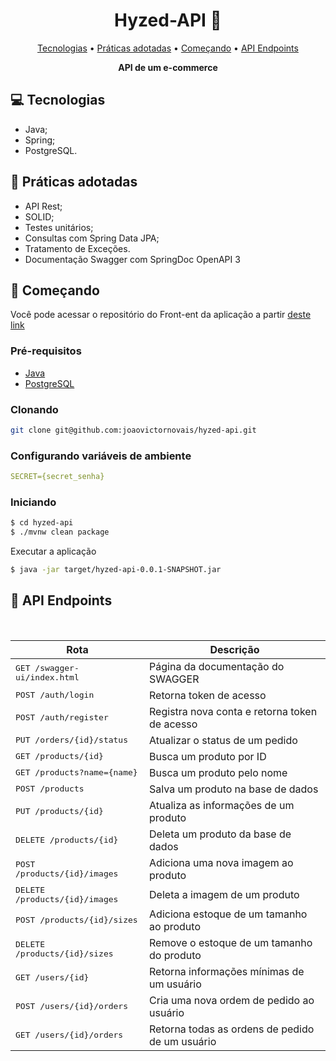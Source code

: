 <h1 align="center" style="font-weight: bold;">Hyzed-API 👕</h1>

<p align="center">
 <a href="#technologies">Tecnologias</a> • 
 <a href="#practices">Práticas adotadas</a> • 
 <a href="#started">Começando</a> • 
 <a href="#routes">API Endpoints</a>
</p>

<p align="center">
    <b>API de um e-commerce</b>
</p>

<h2 id="technologies">💻 Tecnologias</h2>

- Java;
- Spring;
- PostgreSQL.

<h2 id="practices">🧭 Práticas adotadas</h2>

- API Rest;
- SOLID;
- Testes unitários;
- Consultas com Spring Data JPA;
- Tratamento de Exceções.
- Documentação Swagger com SpringDoc OpenAPI 3

<h2 id="started">🚀 Começando</h2>

Você pode acessar o repositório do Front-ent da aplicação a partir [deste link](https://github.com/joaovictornovais/hyzed/)

<h3>Pré-requisitos</h3>

- [Java](https://www.java.com/pt-BR/)
- [PostgreSQL](https://www.postgresql.org)

<h3>Clonando</h3>

```bash
git clone git@github.com:joaovictornovais/hyzed-api.git
```

<h3>Configurando variáveis de ambiente</h2>

```yaml
SECRET={secret_senha}
```

<h3>Iniciando</h3>

```bash
$ cd hyzed-api
$ ./mvnw clean package
```

Executar a aplicação
```bash
$ java -jar target/hyzed-api-0.0.1-SNAPSHOT.jar
```

<h2 id="routes">📍 API Endpoints</h2>
​

| Rota                                                 | Descrição                                          
|------------------------------------------------------|-----------------------------------------------------
| <kbd>GET /swagger-ui/index.html                      | Página da documentação do SWAGGER
| <kbd>POST /auth/login</kbd>                          | Retorna token de acesso
| <kbd>POST /auth/register</kbd>                       | Registra nova conta e retorna token de acesso
| <kbd>PUT /orders/{id}/status</kbd>                   | Atualizar o status de um pedido
| <kbd>GET /products/{id}</kbd>                        | Busca um produto por ID
| <kbd>GET /products?name={name}</kbd>                 | Busca um produto pelo nome
| <kbd>POST /products </kbd>                           | Salva um produto na base de dados
| <kbd>PUT /products/{id}</kbd>                        | Atualiza as informações de um produto
| <kbd>DELETE /products/{id}</kbd>                     | Deleta um produto da base de dados
| <kbd>POST /products/{id}/images</kbd>                | Adiciona uma nova imagem ao produto
| <kbd>DELETE /products/{id}/images</kbd>              | Deleta a imagem de um produto
| <kbd>POST /products/{id}/sizes</kbd>                 | Adiciona estoque de um tamanho ao produto
| <kbd>DELETE /products/{id}/sizes</kbd>               | Remove o estoque de um tamanho do produto
| <kbd>GET /users/{id}</kbd>                           | Retorna informações mínimas de um usuário
| <kbd>POST /users/{id}/orders</kbd>                   | Cria uma nova ordem de pedido ao usuário
| <kbd>GET /users/{id}/orders</kbd>                    | Retorna todas as ordens de pedido de um usuário
